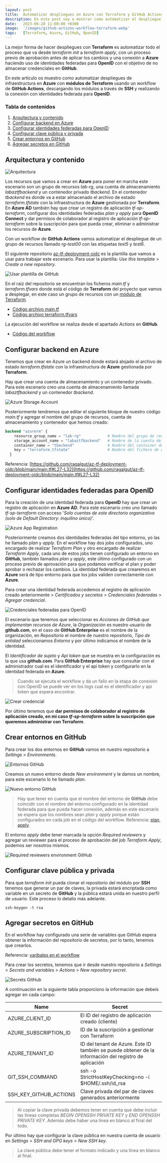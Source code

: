 ```yaml
---
layout: post
title:  Automatizar despliegues en Azure con Terraform y GitHub Actions
description: En este post voy a mostrar como automatizar el despliegue de infraestructura en Azure con Terraform y un workflow de GitHub Actions.
date:   2023-06-28 11:00:00 +0300
image:  '/images/github-actions-workflow-terraform.webp'
tags:   [Terraform, Azure, GitHub, OpenID]
---
```


La mejor forma de hacer despliegues con **Terraform** es automatizar todo el proceso que va desde *terraform init* a *terraform apply*, con un proceso previo de aprobación antes de aplicar los cambios y una conexión a **Azure** haciendo uso de identidades federadas para **OpenID** con el objetivo de no almacenar credenciales en **GitHub**.

En este artículo os muestro como automatizar despliegues de infraestructura en **Azure** con **módulos de Terraform** usando un workflow de **GitHub Actions**, descargando los módulos a través de **SSH** y realizando la conexión con identidades federada para **OpenID**.

### Tabla de contenidos
1. [Arquitectura y contenido](#arquitectura-y-contenido)
2. [Configurar backend en Azure](#configurar-backend-en-azure)
3. [Configurar identidades federadas para OpenID](#configurar-identidades-federadas-para-openid)
4. [Configurar clave pública y privada](#configurar-clave-pública-y-privada)
5. [Crear entornos en GitHub](#crear-entornos-en-github)
6. [Agregar secretos en GitHub](#agregar-secretos-en-github)

## Arquitectura y contenido

![Arquitectura](/images/280623/diagrama.svg)

Los recursos que vamos a crear en **Azure** para poner en marcha este escenario son un grupo de recursos *lab-rg*, una cuenta de almacenamiento *labaztfbackend* y un contenedor privado *tbackend*. En el contenedor *tbackend* es donde va a estar almacenado el archivo de estado *terraform.tfstate* con la infraestructura de **Azure** gestionada por **Terraform**. En **Azure AD** también hay que crear un registro de aplicación *tf-sp-terraform*, configurar dos identidades federadas *plan* y *apply* para **OpenID Connect** y dar permisos de colaborador al registro de aplicación *tf-sp-terraform* sobre la suscripción para que pueda crear, eliminar o administrar los recursos de **Azure**.

Con un workflow de **GitHub Actions** vamos automatizar el despliegue de un grupo de recursos llamado *rg-test00* con las etiquetas *test5* y *test6*.

El siguiente repositorio [az-tf-deployment-oidc](https://github.com/ragalgut/az-tf-deployment-oidc) es la plantilla que vamos a usar para trabajar este escenario. Para usar la plantilla: *Use this template* > *Create a new repository*.

![Usar plantilla de GitHub](/images/280623/usar-template.webp)

En el raiz del repositorio se encuentran los ficheros *main.tf* y *terraform.tfvars* donde está el código de **Terraform** del proyecto que vamos a desplegar, en este caso un grupo de recursos con un [módulo de Terraform](https://github.com/ragalgut/az-tf-module-resource-group).

- [Código archivo main.tf](https://github.com/ragalgut/az-tf-deployment-oidc/blob/main/main.tf)
- [Código archivo terraform.tfvars](https://github.com/ragalgut/az-tf-deployment-oidc/blob/main/terraform.tfvars)

La ejecución del workflow se realiza desde el apartado *Actions* en **GitHub**.

- [Código del workflow](https://github.com/ragalgut/az-tf-deployment-oidc/blob/main/.github/workflows/tf-plan-apply.yml)


## Configurar backend en Azure

Tenemos que crear en Azure un backend donde estará alojado el archivo de estado *terraform.tfstate* con la infraestructura de **Azure** gestionada por **Terraform**.

Hay que crear una cuenta de almacenamiento y un contenedor privado. Para este escenario creo una cuenta de almacenamiento llamada *labaztfbackend* y un contenedor *tbackend*.

![Azure Storage Account](/images/280623/cuenta-de-almacenamiento-azure.webp)

Posteriormente tendremos que editar el siguiente bloque de nuestro código *main.tf* y agregar el nombre del grupo de recursos, cuenta de almacenamiento y contenedor que hemos creado:

```terraform
backend "azurerm" {
    resource_group_name = "lab-rg"            # Nombre del grupo de recursos donde se encuentra la cuenta de almacenamiento
    storage_account_name = "labaztfbackend"   # Nombre de la cuenta de almacenamiento donde se va almacenar el fichero de estado
    container_name = "tbackend"               # Nombre del container donde se va almacenar el fichero de estado
    key = "terraform.tfstate"                 # Nombre del fichero de estado. El nombre estándar es terraform.tfstate
  }
```


Referencia: [https://github.com/ragalgut/az-tf-deployment-oidc/blob/main/main.tf#L27-L32](https://github.com/ragalgut/az-tf-deployment-oidc/blob/main/main.tf#L27-L32)


## Configurar identidades federadas para OpenID

Para la creación de una identidad federada para **OpenID** hay que crear un registro de aplicación en **Azure AD**. Para este escenario creo uno llamado *tf-sp-terraform* con acceso '*Solo cuentas de este directorio organizativo (solo de Default Directory: inquilino único)*'.

![Azure App Registration](/images/280623/registro-de-aplicacion.webp)

Posteriormente creamos dos identidades federadas del tipo entorno, yo las he llamado *plan* y *apply*. En el workflow hay dos jobs configurados, uno encargado de realizar *Terraform Plan* y otro encargado de realizar *Terraform Apply*, cada uno de estos jobs tienen configurado un entorno en **GitHub**, también llamados *plan* y *apply*, este último configurado con un proceso previo de aprovación para que podamos verificar el plan y poder aprobar o rechazar los cambios. La identidad federada que crearemos en **Azure** será de tipo entorno para que los jobs validen correctamente con **Azure**.

Para crear una identidad federada accedemos al registro de aplicación creado anteriormente > *Certificados y secretos* > *Credenciales federadas* > *Agregar credencial*.

![Credenciales federadas para OpenID](/images/280623/credenciales-federadas-plan-apply-azure-openid.webp)

El escenario que tenemos que seleccionar es *Acciones de GitHub que implementan recursos de Azure*, la *Organización* es nuestro usuario de **github.com**, en el caso de **GitHub Enterprise** es el nombre de la organización, en *Repositorio* el nombre de nuestro repositorio, *Tipo de entidad* seleccionamos *Entorno* y por último indicamos el nombre de la identidad.

El *Identificador de sujeto* y *Api token* que se muestra en la configuración es la que usa **github.com**. Para **GitHub Enterprise** hay que consultar con el administrador cual es el identificador y el api token y configurarlo en la identidad federada en **Azure**. 

> Cuando se ejecuta el workflow y da un fallo en la etapa de conexión con OpenID se puede ver en los logs cual es el identificador y api token que espera encontrar.

![Crear credencial](/images/280623/crear-credencial.webp)

Por último tenemos que **dar permisos de colaborador al registro de aplicación creado, en mi caso *tf-sp-terraform* sobre la suscripción que queremos administrar con Terraform**.

## Crear entornos en GitHub

Para crear los dos entornos en **GitHub** vamos en nuestro repositorio a *Settings* > *Environments*.

![Entornos GitHub](/images/280623/github-environments-plan-apply.webp)

Creamos un nuevo entorno desde *New environment* y le damos un nombre, para este escenario lo he llamado *plan*.

![Nuevo entorno GitHub](/images/280623/new-environment-github.webp)

> Hay que tener en cuenta que el nombre del entorno de **GitHub** debe coincidir con el nombre del entorno configurado en la identidad federada para que pueda hacer conexión, además en este escenario se espera que los nombres sean *plan* y *apply* porque están configurados en cada job en el código del workflow. Referencia: [plan](https://github.com/ragalgut/az-tf-deployment-oidc/blob/main/.github/workflows/tf-plan-apply.yml#L23), [apply](https://github.com/ragalgut/az-tf-deployment-oidc/blob/main/.github/workflows/tf-plan-apply.yml#L92).

El entorno *apply* debe tener marcada la opción *Required reviewers* y agregar un reviewer para el proceso de aprobación del job *Terraform Apply*, podemos ser nosotros mismos.

![Required reviewers environment GitHub](/images/280623/required-reviewers-environment-apply.webp)


## Configurar clave pública y privada

Para que *terraform init* pueda clonar el repositorio del módulo por **SSH** tenemos que generar un par de claves, la privada estará encriptada como variable en un secreto de **GitHub** y la pública estará unida en nuestro perfil de usuario. Este proceso lo detallo más adelante.

```
ssh-keygen -t rsa
```


## Agregar secretos en GitHub

En el workflow hay configurado una serie de variables que GitHub espera obtener la información del repositorio de secretos, por lo tanto, tenemos que crearlos.

Referencia: [varibales en el workflow](https://github.com/ragalgut/az-tf-deployment-oidc/blob/main/.github/workflows/tf-plan-apply.yml#L13-L16)

Para crear los secretos, tenemos que ir desde nuestro repositorio a *Settings* > *Secrets and variables* > *Actions* > *New repository secret*.

![Secrets GitHub](/images/280623/secrets-github.webp)

A continuación en la siguiente tabla proporciono la información que debeís agregar en cada campo:

| Name                   | Secret                                                                                                |
|------------------------|-------------------------------------------------------------------------------------------------------|
| AZURE_CLIENT_ID        | El ID del registro de aplicación creado (cliente)                                                     |
| AZURE_SUBSCRIPTION_ID  | ID de la suscripción a gestionar con Terraform                                                        |
| AZURE_TENANT_ID        | ID del tenant de Azure. Este ID también se puede obtener de la información del registro de aplicación |
| GIT_SSH_COMMAND        | ssh -o StrictHostKeyChecking=no -i $HOME/.ssh/id_rsa                                                  |
| SSH_KEY_GITHUB_ACTIONS | Clave privada del par de claves generados anteriormente                                               |

> Al copiar la clave privada debemos tener en cuenta que debe incluir las líneas completas *BEGIN OPENSSH PRIVATE KEY* y *END OPENSSH PRIVATE KEY*. Además debe haber una línea en blanco al final del todo.

Por último hay que configurar la clave pública en nuestra cuenta de usuario en *Settings* > *SSH and GPG keys* > *New SSH key*.

> La clave pública debe tener el formato indicado y una línea en blanco al final.